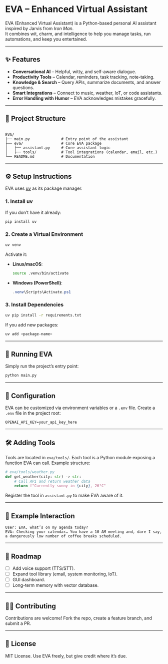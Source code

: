 # EVA – Enhanced Virtual Assistant

EVA (Enhanced Virtual Assistant) is a Python-based personal AI assistant inspired by Jarvis from _Iron Man_.  
It combines wit, charm, and intelligence to help you manage tasks, run automations, and keep you entertained.

---

## ✨ Features

- **Conversational AI** – Helpful, witty, and self-aware dialogue.
- **Productivity Tools** – Calendar, reminders, task tracking, note-taking.
- **Knowledge & Search** – Query APIs, summarize documents, and answer questions.
- **Smart Integrations** – Connect to music, weather, IoT, or code assistants.
- **Error Handling with Humor** – EVA acknowledges mistakes gracefully.

---

## 📂 Project Structure

```

EVA/
├── main.py              # Entry point of the assistant
├── eva/                 # Core EVA package
│   ├── assistant.py     # Core assistant logic
│   ├── tools/           # Tool integrations (calendar, email, etc.)
└── README.md            # Documentation

```

---

## ⚙️ Setup Instructions

EVA uses [uv](https://docs.astral.sh/uv/) as its package manager.

### 1. Install uv

If you don’t have it already:

```bash
pip install uv
```

### 2. Create a Virtual Environment

```bash
uv venv
```

Activate it:

- **Linux/macOS**:

  ```bash
  source .venv/bin/activate
  ```

- **Windows (PowerShell)**:

  ```powershell
  .venv\Scripts\Activate.ps1
  ```

### 3. Install Dependencies

```bash
uv pip install -r requirements.txt
```

If you add new packages:

```bash
uv add <package-name>
```

---

## 🚀 Running EVA

Simply run the project’s entry point:

```bash
python main.py
```

---

## 🔧 Configuration

EVA can be customized via environment variables or a `.env` file.
Create a `.env` file in the project root:

```
OPENAI_API_KEY=your_api_key_here
```

---

## 🛠 Adding Tools

Tools are located in `eva/tools/`. Each tool is a Python module exposing a function EVA can call.
Example structure:

```python
# eva/tools/weather.py
def get_weather(city: str) -> str:
    # Call API and return weather data
    return f"Currently sunny in {city}, 26°C"
```

Register the tool in `assistant.py` to make EVA aware of it.

---

## 🤖 Example Interaction

```text
User: EVA, what’s on my agenda today?
EVA: Checking your calendar… You have a 10 AM meeting and, dare I say, a dangerously low number of coffee breaks scheduled.
```

---

## 📌 Roadmap

- [ ] Add voice support (TTS/STT).
- [ ] Expand tool library (email, system monitoring, IoT).
- [ ] GUI dashboard.
- [ ] Long-term memory with vector database.

---

## 🧑‍💻 Contributing

Contributions are welcome! Fork the repo, create a feature branch, and submit a PR.

---

## 📜 License

MIT License. Use EVA freely, but give credit where it’s due.
